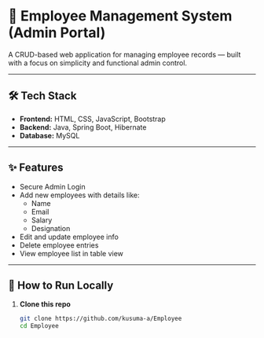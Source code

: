 # 👥 Employee Management System (Admin Portal)

A CRUD-based web application for managing employee records — built with a focus on simplicity and functional admin control.

---

## 🛠 Tech Stack

- **Frontend:** HTML, CSS, JavaScript, Bootstrap
- **Backend:** Java, Spring Boot, Hibernate
- **Database:** MySQL

---

## ✨ Features

- Secure Admin Login
- Add new employees with details like:
  - Name
  - Email
  - Salary
  - Designation
- Edit and update employee info
- Delete employee entries
- View employee list in table view

---

## 🔧 How to Run Locally

1. **Clone this repo**
   ```bash
   git clone https://github.com/kusuma-a/Employee
   cd Employee

